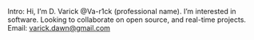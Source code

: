 Intro: Hi, I’m D. Varick @Va-r1ck (professional name). 
       I’m interested in software. Looking to collaborate on open source, and real-time projects.
Email: varick.dawn@gmail.com

<!---
Va-r1ck/Va-r1ck is a ✨ special ✨ repository because its `README.md` (this file) appears on your GitHub profile.
You can click the Preview link to take a look at your changes.
--->
